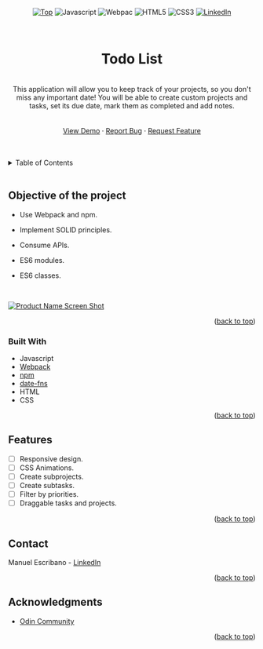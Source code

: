 <div id="top" align="center">

[![Top][top-shield]][top-url]
![Javascript][js-shield]
![Webpac][webpack-shield]
![HTML5][html-shield]
![CSS3][css-shield]
[![LinkedIn][linkedin-shield]][linkedin-url]

</div>

<br />
<div align="center">
<h1 align="center">Todo List</h3>

  <p align="center">
      <br />
    This application will allow you to keep track of your projects, so you don't miss any important date! You will be able to create custom projects and tasks, set its due date, mark them as completed and add notes.
    <br />
    <br />
    <br />
    <a href="https://github.com/LPRegen/TodoList">View Demo</a>
    ·
    <a href="https://github.com/LPRegen/TodoList/issues">Report Bug</a>
    ·
    <a href="https://github.com/LPRegen/TodoList/issues">Request Feature</a>
    <br />
    <br />
    <br />

  </p>
</div>

<details>
  <summary>Table of Contents</summary>
  <ol>
    <li>
      <a href="#about-of-the-project">Objective of the project</a>
      <ul>
        <li><a href="#built-with">Built With</a></li>
      </ul>
    </li>
    <li><a href="#features">Features</a></li>
    <li><a href="#contact">Contact</a></li>
    <li><a href="#acknowledgments">Acknowledgments</a></li>
  </ol>
</details>
    <br />

## Objective of the project

- Use Webpack and npm.
- Implement SOLID principles.
- Consume APIs.
- ES6 modules.
- ES6 classes.

  <br />

[![Product Name Screen Shot][product-screenshot]](https://github.com/LPRegen/TodoList/blob/main/src/images/todaySection.png?raw=true)

<p align="right">(<a href="#top">back to top</a>)</p>

### Built With

- Javascript
- [Webpack](https://webpack.js.org/)
- [npm](https://www.npmjs.com/)
- [date-fns](https://date-fns.org/)
- HTML
- CSS

<p align="right">(<a href="#top">back to top</a>)</p>

## Features

- [ ] Responsive design.
- [ ] CSS Animations.
- [ ] Create subprojects.
- [ ] Create subtasks.
- [ ] Filter by priorities.
- [ ] Draggable tasks and projects.

<p align="right">(<a href="#top">back to top</a>)</p>

## Contact

Manuel Escribano - [LinkedIn](https://www.linkedin.com/in/manuel-escribano-lpregen/)

<p align="right">(<a href="#top">back to top</a>)</p>

## Acknowledgments

- [Odin Community](https://www.theodinproject.com/)

<p align="right">(<a href="#top">back to top</a>)</p>

[linkedin-shield]: https://img.shields.io/badge/-LinkedIn-black.svg?style=for-the-badge&logo=linkedin&colorB=555
[linkedin-url]: https://www.linkedin.com/in/manuel-escribano-lpregen/
[product-screenshot]: ./image/restaurant-home.png
[top-shield]: https://img.shields.io/badge/TOP-The%20Odin%20Project-orange?style=for-the-badge
[top-url]: https://www.theodinproject.com/
[js-shield]: https://img.shields.io/badge/javascript-%23323330.svg?style=for-the-badge&logo=javascript&logoColor=%23F7DF1E
[html-shield]: https://img.shields.io/badge/html5-%23E34F26.svg?style=for-the-badge&logo=html5&logoColor=white
[css-shield]: https://img.shields.io/badge/css3-%231572B6.svg?style=for-the-badge&logo=css3&logoColor=white?
[webpack-shield]: https://img.shields.io/badge/Webpack-blue?style=for-the-badge&logo=appveyor
